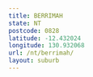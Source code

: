 ```yaml
---
title: BERRIMAH
state: NT
postcode: 0828
latitude: -12.432024
longitude: 130.932068
url: /nt/berrimah/
layout: suburb
---
```

